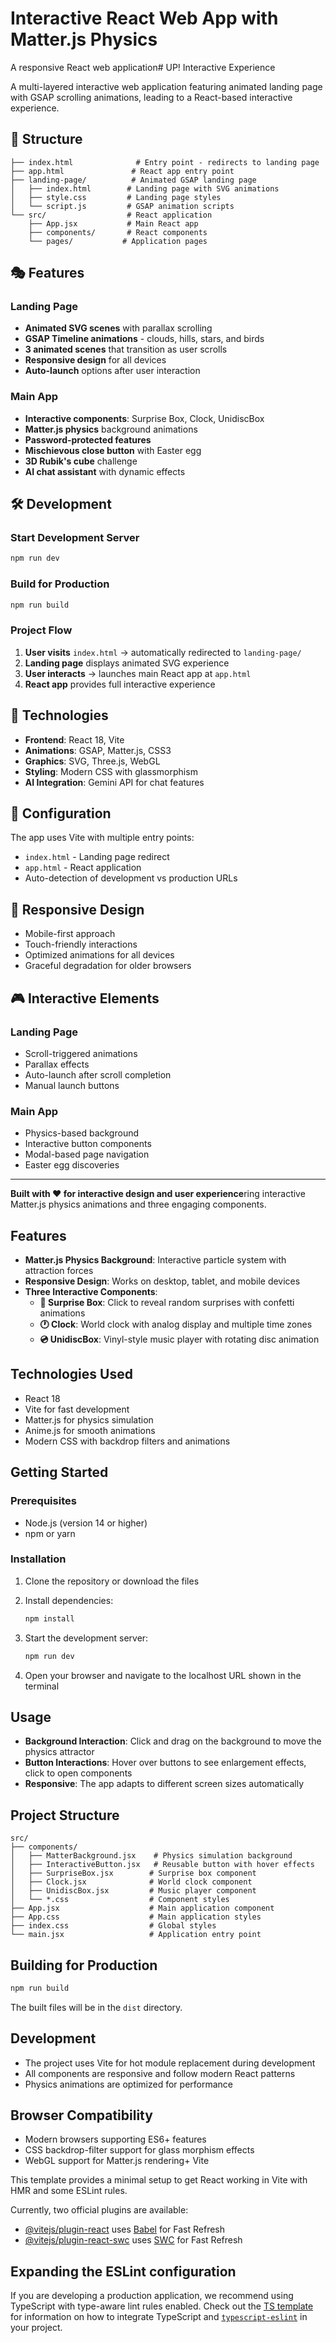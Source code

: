 # Interactive React Web App with Matter.js Physics

A responsive React web application# UP! Interactive Experience

A multi-layered interactive web application featuring animated landing page with GSAP scrolling animations, leading to a React-based interactive experience.

## 🚀 Structure

```
├── index.html              # Entry point - redirects to landing page
├── app.html               # React app entry point
├── landing-page/          # Animated GSAP landing page
│   ├── index.html        # Landing page with SVG animations
│   ├── style.css         # Landing page styles
│   └── script.js         # GSAP animation scripts
└── src/                  # React application
    ├── App.jsx           # Main React app
    ├── components/       # React components
    └── pages/           # Application pages
```

## 🎭 Features

### Landing Page
- **Animated SVG scenes** with parallax scrolling
- **GSAP Timeline animations** - clouds, hills, stars, and birds
- **3 animated scenes** that transition as user scrolls
- **Responsive design** for all devices
- **Auto-launch** options after user interaction

### Main App
- **Interactive components**: Surprise Box, Clock, UnidiscBox
- **Matter.js physics** background animations
- **Password-protected features**
- **Mischievous close button** with Easter egg
- **3D Rubik's cube** challenge
- **AI chat assistant** with dynamic effects

## 🛠️ Development

### Start Development Server
```bash
npm run dev
```

### Build for Production
```bash
npm run build
```

### Project Flow
1. **User visits** `index.html` → automatically redirected to `landing-page/`
2. **Landing page** displays animated SVG experience
3. **User interacts** → launches main React app at `app.html`
4. **React app** provides full interactive experience

## 🎨 Technologies

- **Frontend**: React 18, Vite
- **Animations**: GSAP, Matter.js, CSS3
- **Graphics**: SVG, Three.js, WebGL
- **Styling**: Modern CSS with glassmorphism
- **AI Integration**: Gemini API for chat features

## 🔧 Configuration

The app uses Vite with multiple entry points:
- `index.html` - Landing page redirect
- `app.html` - React application
- Auto-detection of development vs production URLs

## 📱 Responsive Design

- Mobile-first approach
- Touch-friendly interactions
- Optimized animations for all devices
- Graceful degradation for older browsers

## 🎮 Interactive Elements

### Landing Page
- Scroll-triggered animations
- Parallax effects
- Auto-launch after scroll completion
- Manual launch buttons

### Main App
- Physics-based background
- Interactive button components
- Modal-based page navigation
- Easter egg discoveries

---

**Built with ❤️ for interactive design and user experience**ring interactive Matter.js physics animations and three engaging components.

## Features

- **Matter.js Physics Background**: Interactive particle system with attraction forces
- **Responsive Design**: Works on desktop, tablet, and mobile devices
- **Three Interactive Components**:
  - **🎁 Surprise Box**: Click to reveal random surprises with confetti animations
  - **🕐 Clock**: World clock with analog display and multiple time zones
  - **💿 UnidiscBox**: Vinyl-style music player with rotating disc animation

## Technologies Used

- React 18
- Vite for fast development
- Matter.js for physics simulation
- Anime.js for smooth animations
- Modern CSS with backdrop filters and animations

## Getting Started

### Prerequisites

- Node.js (version 14 or higher)
- npm or yarn

### Installation

1. Clone the repository or download the files
2. Install dependencies:
   ```bash
   npm install
   ```

3. Start the development server:
   ```bash
   npm run dev
   ```

4. Open your browser and navigate to the localhost URL shown in the terminal

## Usage

- **Background Interaction**: Click and drag on the background to move the physics attractor
- **Button Interactions**: Hover over buttons to see enlargement effects, click to open components
- **Responsive**: The app adapts to different screen sizes automatically

## Project Structure

```
src/
├── components/
│   ├── MatterBackground.jsx    # Physics simulation background
│   ├── InteractiveButton.jsx   # Reusable button with hover effects
│   ├── SurpriseBox.jsx        # Surprise box component
│   ├── Clock.jsx              # World clock component
│   ├── UnidiscBox.jsx         # Music player component
│   └── *.css                  # Component styles
├── App.jsx                    # Main application component
├── App.css                    # Main application styles
├── index.css                  # Global styles
└── main.jsx                   # Application entry point
```

## Building for Production

```bash
npm run build
```

The built files will be in the `dist` directory.

## Development

- The project uses Vite for hot module replacement during development
- All components are responsive and follow modern React patterns
- Physics animations are optimized for performance

## Browser Compatibility

- Modern browsers supporting ES6+ features
- CSS backdrop-filter support for glass morphism effects
- WebGL support for Matter.js rendering+ Vite

This template provides a minimal setup to get React working in Vite with HMR and some ESLint rules.

Currently, two official plugins are available:

- [@vitejs/plugin-react](https://github.com/vitejs/vite-plugin-react/blob/main/packages/plugin-react) uses [Babel](https://babeljs.io/) for Fast Refresh
- [@vitejs/plugin-react-swc](https://github.com/vitejs/vite-plugin-react/blob/main/packages/plugin-react-swc) uses [SWC](https://swc.rs/) for Fast Refresh

## Expanding the ESLint configuration

If you are developing a production application, we recommend using TypeScript with type-aware lint rules enabled. Check out the [TS template](https://github.com/vitejs/vite/tree/main/packages/create-vite/template-react-ts) for information on how to integrate TypeScript and [`typescript-eslint`](https://typescript-eslint.io) in your project.
